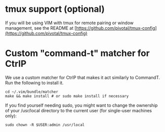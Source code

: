 # tmux support (optional)

If you will be using VIM with tmux for remote pairing or window management,
see the README at [https://github.com/pivotal/tmux-config](https://github.com/pivotal/tmux-config)
    
# Custom "command-t" matcher for CtrlP

We use a custom matcher for CtrlP that makes it act similarly to CommandT. Run the following to install it.

    cd ~/.vim/bundle/matcher
    make && make install # or sudo make install if necessary

If you find yourself needing sudo, you might want to change the ownership of your /usr/local directory to the current user (for single-user machines only):

    sudo chown -R $USER:admin /usr/local

